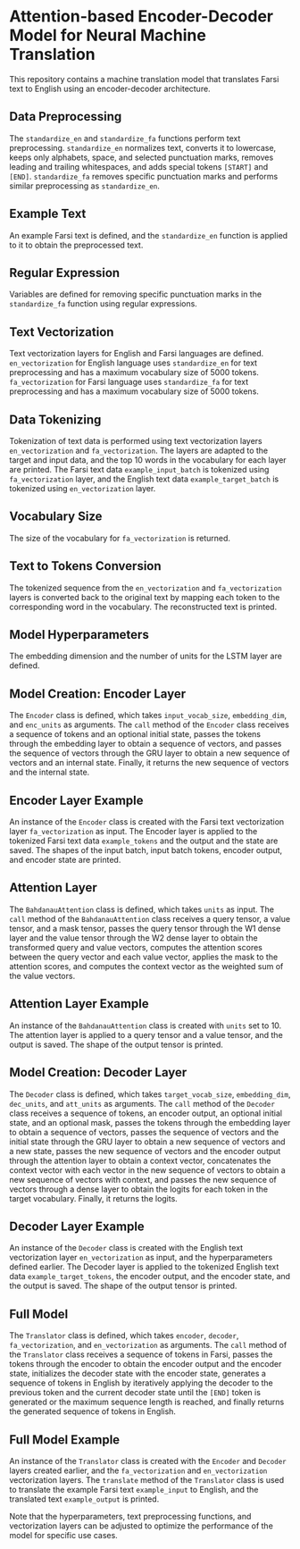 # Attention-based Encoder-Decoder Model for Neural Machine Translation

This repository contains a machine translation model that translates Farsi text to English using an encoder-decoder
architecture.

## Data Preprocessing

The `standardize_en` and `standardize_fa` functions perform text preprocessing. `standardize_en` normalizes text,
converts it to lowercase, keeps only alphabets, space, and selected punctuation marks, removes leading and trailing
whitespaces, and adds special tokens `[START]` and `[END]`. `standardize_fa` removes specific punctuation marks and
performs similar preprocessing as `standardize_en`.

## Example Text

An example Farsi text is defined, and the `standardize_en` function is applied to it to obtain the preprocessed text.

## Regular Expression

Variables are defined for removing specific punctuation marks in the `standardize_fa` function using regular
expressions.

## Text Vectorization

Text vectorization layers for English and Farsi languages are defined. `en_vectorization` for English language
uses `standardize_en` for text preprocessing and has a maximum vocabulary size of 5000 tokens. `fa_vectorization` for
Farsi language uses `standardize_fa` for text preprocessing and has a maximum vocabulary size of 5000 tokens.

## Data Tokenizing

Tokenization of text data is performed using text vectorization layers `en_vectorization` and `fa_vectorization`. The
layers are adapted to the target and input data, and the top 10 words in the vocabulary for each layer are printed. The
Farsi text data `example_input_batch` is tokenized using `fa_vectorization` layer, and the English text
data `example_target_batch` is tokenized using `en_vectorization` layer.

## Vocabulary Size

The size of the vocabulary for `fa_vectorization` is returned.

## Text to Tokens Conversion

The tokenized sequence from the `en_vectorization` and `fa_vectorization` layers is converted back to the original text
by mapping each token to the corresponding word in the vocabulary. The reconstructed text is printed.

## Model Hyperparameters

The embedding dimension and the number of units for the LSTM layer are defined.

## Model Creation: Encoder Layer

The `Encoder` class is defined, which takes `input_vocab_size`, `embedding_dim`, and `enc_units` as arguments.
The `call` method of the `Encoder` class receives a sequence of tokens and an optional initial state, passes the tokens
through the embedding layer to obtain a sequence of vectors, and passes the sequence of vectors through the GRU layer to
obtain a new sequence of vectors and an internal state. Finally, it returns the new sequence of vectors and the internal
state.

## Encoder Layer Example

An instance of the `Encoder` class is created with the Farsi text vectorization layer `fa_vectorization` as input. The
Encoder layer is applied to the tokenized Farsi text data `example_tokens` and the output and the state are saved. The
shapes of the input batch, input batch tokens, encoder output, and encoder state are printed.

## Attention Layer

The `BahdanauAttention` class is defined, which takes `units` as input. The `call` method of the `BahdanauAttention`
class receives a query tensor, a value tensor, and a mask tensor, passes the query tensor through the W1 dense layer and
the value tensor through the W2 dense layer to obtain the transformed query and value vectors, computes the attention
scores between the query vector and each value vector, applies the mask to the attention scores, and computes the
context vector as the weighted sum of the value vectors.

## Attention Layer Example

An instance of the `BahdanauAttention` class is created with `units` set to 10. The attention layer is applied to a
query tensor and a value tensor, and the output is saved. The shape of the output tensor is printed.

## Model Creation: Decoder Layer

The `Decoder` class is defined, which takes `target_vocab_size`, `embedding_dim`, `dec_units`, and `att_units` as
arguments. The `call` method of the `Decoder` class receives a sequence of tokens, an encoder output, an optional
initial state, and an optional mask, passes the tokens through the embedding layer to obtain a sequence of vectors,
passes the sequence of vectors and the initial state through the GRU layer to obtain a new sequence of vectors and a new
state, passes the new sequence of vectors and the encoder output through the attention layer to obtain a context vector,
concatenates the context vector with each vector in the new sequence of vectors to obtain a new sequence of vectors with
context, and passes the new sequence of vectors through a dense layer to obtain the logits for each token in the target
vocabulary. Finally, it returns the logits.

## Decoder Layer Example

An instance of the `Decoder` class is created with the English text vectorization layer `en_vectorization` as input, and
the hyperparameters defined earlier. The Decoder layer is applied to the tokenized English text
data `example_target_tokens`, the encoder output, and the encoder state, and the output is saved. The shape of the
output tensor is printed.

## Full Model

The `Translator` class is defined, which takes `encoder`, `decoder`, `fa_vectorization`, and `en_vectorization` as
arguments. The `call` method of the `Translator` class receives a sequence of tokens in Farsi, passes the tokens through
the encoder to obtain the encoder output and the encoder state, initializes the decoder state with the encoder state,
generates a sequence of tokens in English by iteratively applying the decoder to the previous token and the current
decoder state until the `[END]` token is generated or the maximum sequence length is reached, and finally returns the
generated sequence of tokens in English.

## Full Model Example

An instance of the `Translator` class is created with the `Encoder` and `Decoder` layers created earlier, and
the `fa_vectorization` and `en_vectorization` vectorization layers. The `translate` method of the `Translator` class is
used to translate the example Farsi text `example_input` to English, and the translated text `example_output` is
printed.

Note that the hyperparameters, text preprocessing functions, and vectorization layers can be adjusted to optimize the
performance of the model for specific use cases.
